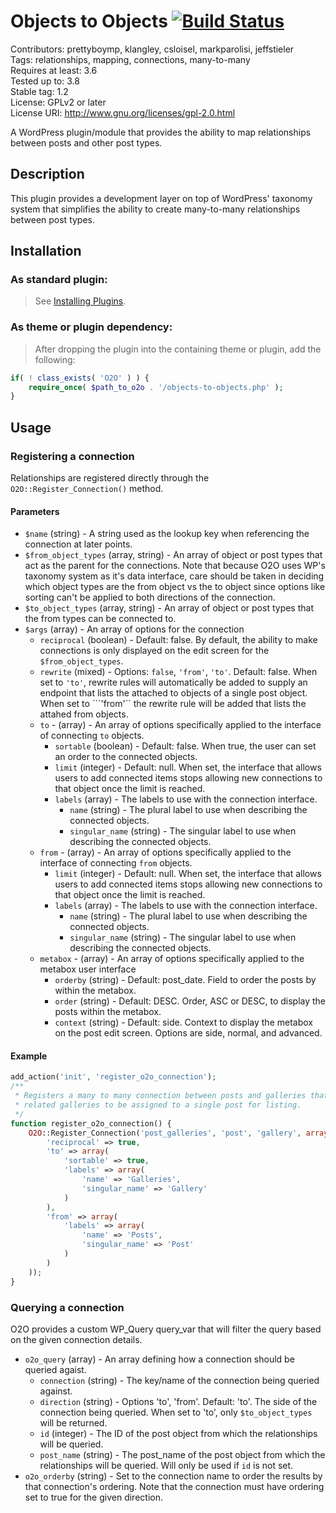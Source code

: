 Objects to Objects [![Build Status](https://travis-ci.org/voceconnect/objects-to-objects.png?branch=master)](https://travis-ci.org/voceconnect/objects-to-objects)
==================

Contributors: prettyboymp, klangley, csloisel, markparolisi, jeffstieler  
Tags: relationships, mapping, connections, many-to-many  
Requires at least: 3.6  
Tested up to: 3.8  
Stable tag: 1.2  
License: GPLv2 or later  
License URI: http://www.gnu.org/licenses/gpl-2.0.html

A WordPress plugin/module that provides the ability to map relationships between posts and other post types.

## Description
This plugin provides a development layer on top of WordPress' taxonomy system that simplifies the ability to create many-to-many relationships between post types.

## Installation

### As standard plugin:
> See [Installing Plugins](http://codex.wordpress.org/Managing_Plugins#Installing_Plugins).

### As theme or plugin dependency:
> After dropping the plugin into the containing theme or plugin, add the following:
```php
if( ! class_exists( 'O2O' ) ) {
	require_once( $path_to_o2o . '/objects-to-objects.php' );
}
```

## Usage

### Registering a connection

Relationships are registered directly through the ```O2O::Register_Connection()``` method.

#### Parameters
* ```$name``` (string) - A string used as the lookup key when referencing the connection at later points.
* ```$from_object_types``` (array, string) - An array of object or post types that act as the parent for the connections.  Note that because O2O uses WP's taxonomy system as it's data interface, care should be taken in deciding which object types are the from object vs the to object since options like sorting can't be applied to both directions of the connection.
* ```$to_object_types``` (array, string) - An array of object or post types that the from types can be connected to.
* ```$args``` (array) - An array of options for the connection
	* ```reciprocal``` (boolean) - Default: false.  By default, the ability to make connections is only displayed on the edit screen for the ```$from_object_types```.
	* ```rewrite``` (mixed) - Options: ```false```, ```'from'```, ```'to'```.  Default: false.  When set to ```'to'```, rewrite rules will automatically be added to supply an endpoint that lists the attached to objects of a single post object.  When set to ```'from'`` the rewrite rule will be added that lists the attahed from objects.
	* ```to``` - (array) - An array of options specifically applied to the interface of connecting ```to``` objects.
		* ```sortable``` (boolean) - Default: false.  When true, the user can set an order to the connected objects.
		* ```limit``` (integer) - Default: null.  When set, the interface that allows users to add connected items stops allowing new connections to that object once the limit is reached.
		* ```labels``` (array) - The labels to use with the connection interface.
			* ```name``` (string) - The plural label to use when describing the connected objects.
			* ```singular_name``` (string) - The singular label to use when describing the connected objects.
	* ```from``` - (array) - An array of options specifically applied to the interface of connecting ```from``` objects.
		* ```limit``` (integer) - Default: null.  When set, the interface that allows users to add connected items stops allowing new connections to that object once the limit is reached.
		* ```labels``` (array) - The labels to use with the connection interface.
			* ```name``` (string) - The plural label to use when describing the connected objects.
			* ```singular_name``` (string) - The singular label to use when describing the connected objects.
	* ```metabox``` - (array) - An array of options specifically applied to the metabox user interface
		* ```orderby``` (string) - Default: post_date. Field to order the posts by within the metabox.
		* ```order``` (string) - Default: DESC. Order, ASC or DESC, to display the posts within the metabox.
		* ```context``` (string) - Default: side. Context to display the metabox on the post edit screen. Options are side, normal, and advanced.


#### Example

```php
add_action('init', 'register_o2o_connection');
/**
 * Registers a many to many connection between posts and galleries that allows
 * related galleries to be assigned to a single post for listing.
 */
function register_o2o_connection() {
	O2O::Register_Connection('post_galleries', 'post', 'gallery', array(
		'reciprocal' => true,
		'to' => array(
			'sortable' => true,
			'labels' => array(
				'name' => 'Galleries',
				'singular_name' => 'Gallery'
			)
		),
		'from' => array(
			'labels' => array(
				'name' => 'Posts',
				'singular_name' => 'Post'
			)
		)
	));
}
```

### Querying a connection
O2O provides a custom WP_Query query_var that will filter the query based on the given connection details.

* ```o2o_query``` (array) - An array defining how a connection should be queried agaist.
	* ```connection``` (string) - The key/name of the connection being queried against.
	* ```direction``` (string) - Options 'to', 'from'.  Default: 'to'.  The side of the connection being queried.  When set to 'to', only ```$to_object_types``` will be returned.
	* ```id``` (integer) - The ID of the post object from which the relationships will be queried.
	* ```post_name``` (string) - The post_name of the post object from which the relationships will be queried.  Will only be used if ```id``` is not set.
* ```o2o_orderby``` (string) - Set to the connection name to order the results by that connection's ordering.  Note that the connection must have ordering set to true for the given direction.